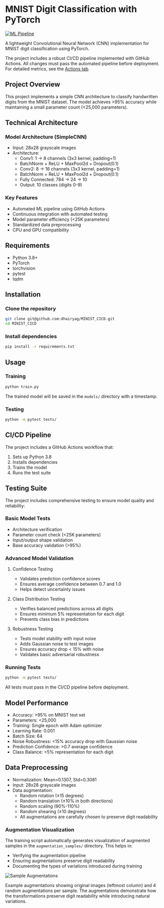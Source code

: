 # MNIST Digit Classification with PyTorch

[![ML Pipeline](https://github.com/dhairyag/MINIST_CICD/actions/workflows/ml-pipeline.yml/badge.svg)](https://github.com/dhairyag/MINIST_CICD/actions/workflows/ml-pipeline.yml)

A lightweight Convolutional Neural Network (CNN) implementation for MNIST digit classification using PyTorch. 

The project includes a robust CI/CD pipeline implemented with GitHub Actions. All changes must pass the automated pipeline before deployment. For detailed metrics, see the [Actions tab](https://github.com/dhairyag/MINIST_CICD/actions).

## Project Overview

This project implements a simple CNN architecture to classify handwritten digits from the MNIST dataset. The model achieves >95% accuracy while maintaining a small parameter count (<25,000 parameters).

## Technical Architecture

### Model Architecture (SimpleCNN)
- Input: 28x28 grayscale images
- Architecture:
  - Conv1: 1 → 8 channels (3x3 kernel, padding=1)
  - BatchNorm + ReLU + MaxPool2d + Dropout(0.1)
  - Conv2: 8 → 16 channels (3x3 kernel, padding=1)
  - BatchNorm + ReLU + MaxPool2d + Dropout(0.1)
  - Fully Connected: 784 → 24 → 10
  - Output: 10 classes (digits 0-9)

### Key Features
- Automated ML pipeline using GitHub Actions
- Continuous integration with automated testing
- Model parameter efficiency (<25K parameters)
- Standardized data preprocessing
- CPU and GPU compatibility


## Requirements

- Python 3.8+
- PyTorch
- torchvision
- pytest
- tqdm

## Installation

### Clone the repository
```bash
git clone git@github.com:dhairyag/MINIST_CICD.git
cd MINIST_CICD
```

### Install dependencies
```bash
pip install -r requirements.txt
```


## Usage

### Training
```bash
python train.py
```
The trained model will be saved in the `models/` directory with a timestamp.

### Testing
```bash
python -m pytest tests/
```


## CI/CD Pipeline

The project includes a GitHub Actions workflow that:
1. Sets up Python 3.8
2. Installs dependencies
3. Trains the model
4. Runs the test suite

## Testing Suite

The project includes comprehensive testing to ensure model quality and reliability:

### Basic Model Tests
- Architecture verification
- Parameter count check (<25K parameters)
- Input/output shape validation
- Base accuracy validation (>95%)

### Advanced Model Validation
1. Confidence Testing
   - Validates prediction confidence scores
   - Ensures average confidence between 0.7 and 1.0
   - Helps detect uncertainty issues

2. Class Distribution Testing
   - Verifies balanced predictions across all digits
   - Ensures minimum 5% representation for each digit
   - Prevents class bias in predictions

3. Robustness Testing
   - Tests model stability with input noise
   - Adds Gaussian noise to test images
   - Ensures accuracy drop < 15% with noise
   - Validates basic adversarial robustness

### Running Tests
```bash
python -m pytest tests/
```

All tests must pass in the CI/CD pipeline before deployment.

## Model Performance

- Accuracy: >95% on MNIST test set
- Parameters: <25,000
- Training: Single epoch with Adam optimizer
- Learning Rate: 0.001
- Batch Size: 64
- Noise Robustness: <15% accuracy drop with Gaussian noise
- Prediction Confidence: >0.7 average confidence
- Class Balance: >5% representation for each digit

## Data Preprocessing

- Normalization: Mean=0.1307, Std=0.3081
- Input: 28x28 grayscale images
- Data augmentation:
  - Random rotation (±15 degrees)
  - Random translation (±10% in both directions)
  - Random scaling (90%-110%)
  - Random shearing (±10 degrees)
  - All augmentations are carefully chosen to preserve digit readability

### Augmentation Visualization

The training script automatically generates visualization of augmented samples in the `augmentation_samples/` directory. This helps in:
- Verifying the augmentation pipeline
- Ensuring augmentations preserve digit readability
- Documenting the types of variations introduced during training

![Sample Augmentations](augmentation_samples/augmentations_20241116_170934.png)

Example augmentations showing original images (leftmost column) and 4 random augmentations per sample. The augmentations demonstrate how the transformations preserve digit readability while introducing natural variations.

